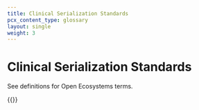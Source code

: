 ```yaml
---
title: Clinical Serialization Standards
pcx_content_type: glossary
layout: single
weight: 3
---
```


# Clinical Serialization Standards

See definitions for Open Ecosystems terms.

{{<definition-listing>}}
